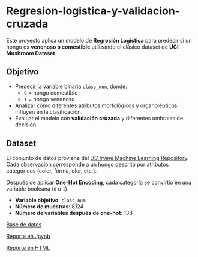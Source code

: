 # Regresion-logistica-y-validacion-cruzada

Este proyecto aplica un modelo de **Regresión Logística** para predecir si un hongo es **venenoso o comestible** utilizando el clásico dataset de **UCI Mushroom Dataset**.

## Objetivo
- Predecir la variable binaria `class_num`, donde:
  - `0` = hongo comestible  
  - `1` = hongo venenoso
- Analizar cómo diferentes atributos morfológicos y organolépticos influyen en la clasificación.
- Evaluar el modelo con **validación cruzada** y diferentes umbrales de decisión.

## Dataset
El conjunto de datos proviene del [UC Irvine Machine Learning Repository](https://archive.ics.uci.edu/ml/datasets/mushroom).  
Cada observación corresponde a un hongo descrito por atributos categóricos (color, forma, olor, etc.).  

Después de aplicar **One-Hot Encoding**, cada categoría se convirtió en una variable booleana (`0` o `1`).

- **Variable objetivo**: `class_num`  
- **Número de muestras**: 8124  
- **Número de variables después de one-hot**: 138  


[Base de datos](https://github.com/NelsonAbad/Regresion-logistica-y-validacion-cruzada/blob/fbd0335d5ce46ed6a1f30ba719f5e131b902b228/mushroom_clean_onehot.csv)

[Reporte en .ipynb](https://github.com/NelsonAbad/Regresion-logistica-y-validacion-cruzada/blob/fbd0335d5ce46ed6a1f30ba719f5e131b902b228/A2.1%20Regresi%C3%B3n%20log%C3%ADstica%20y%20validaci%C3%B3n%20cruzada.ipynb)

[Reporte en HTML](A2.1%20Regresi%C3%B3n%20log%C3%ADstica%20y%20validaci%C3%B3n%20cruzada.html)
